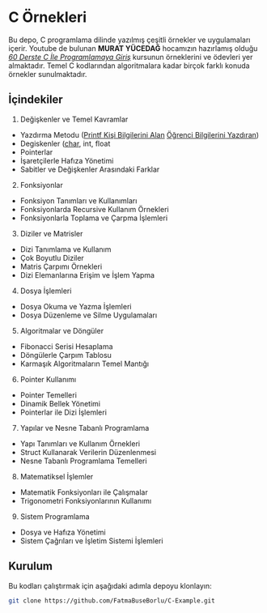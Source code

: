 # C Örnekleri

Bu depo, C programlama dilinde yazılmış çeşitli örnekler ve uygulamaları içerir.  Youtube de bulunan **MURAT YÜCEDAĞ** hocamızın hazırlamış olduğu [*60 Derste C İle Programlamaya Giriş*](https://www.youtube.com/watch?v=eIChume5VWQ&list=PLKnjBHu2xXNP-E_TjR-g5Tslm6dW4UH_3) kursunun örneklerini ve ödevleri yer almaktadır. Temel C kodlarından algoritmalara kadar birçok farklı konuda örnekler sunulmaktadır.

## İçindekiler
1. Değişkenler ve Temel Kavramlar
- Yazdırma Metodu ([Printf Kişi Bilgilerini Alan](https://github.com/FatmaBuseBorlu/C-Example/blob/main/1-Printf%20Ki%C5%9Fi%20Bilgilerini%20Alan.c) [Öğrenci Bilgilerini Yazdıran](https://github.com/FatmaBuseBorlu/C-Example/blob/main/2-%C3%96%C4%9Frenci%20Bilgilerini%20Yazd%C4%B1ran.c))
- Degiskenler ([char](https://github.com/FatmaBuseBorlu/C-Example/blob/main/3-Kitap%20Bilgilerini%20Yazd%C4%B1ran.c), int, float
- Pointerlar 
- İşaretçilerle Hafıza Yönetimi
- Sabitler ve Değişkenler Arasındaki Farklar
2. Fonksiyonlar
- Fonksiyon Tanımları ve Kullanımları
- Fonksiyonlarda Recursive Kullanım Örnekleri
- Fonksiyonlarla Toplama ve Çarpma İşlemleri
3. Diziler ve Matrisler
- Dizi Tanımlama ve Kullanım
- Çok Boyutlu Diziler
- Matris Çarpımı Örnekleri
- Dizi Elemanlarına Erişim ve İşlem Yapma   
4. Dosya İşlemleri
- Dosya Okuma ve Yazma İşlemleri
- Dosya Düzenleme ve Silme Uygulamaları
5. Algoritmalar ve Döngüler
- Fibonacci Serisi Hesaplama
- Döngülerle Çarpım Tablosu
- Karmaşık Algoritmaların Temel Mantığı 
6. Pointer Kullanımı
- Pointer Temelleri
- Dinamik Bellek Yönetimi
- Pointerlar ile Dizi İşlemleri
7. Yapılar ve Nesne Tabanlı Programlama
- Yapı Tanımları ve Kullanım Örnekleri
- Struct Kullanarak Verilerin Düzenlenmesi
- Nesne Tabanlı Programlama Temelleri
8. Matematiksel İşlemler
- Matematik Fonksiyonları ile Çalışmalar
- Trigonometri Fonksiyonlarının Kullanımı
9. Sistem Programlama
- Dosya ve Hafıza Yönetimi
- Sistem Çağrıları ve İşletim Sistemi İşlemleri

## Kurulum
Bu kodları çalıştırmak için aşağıdaki adımla depoyu klonlayın:

   ```bash
   git clone https://github.com/FatmaBuseBorlu/C-Example.git

